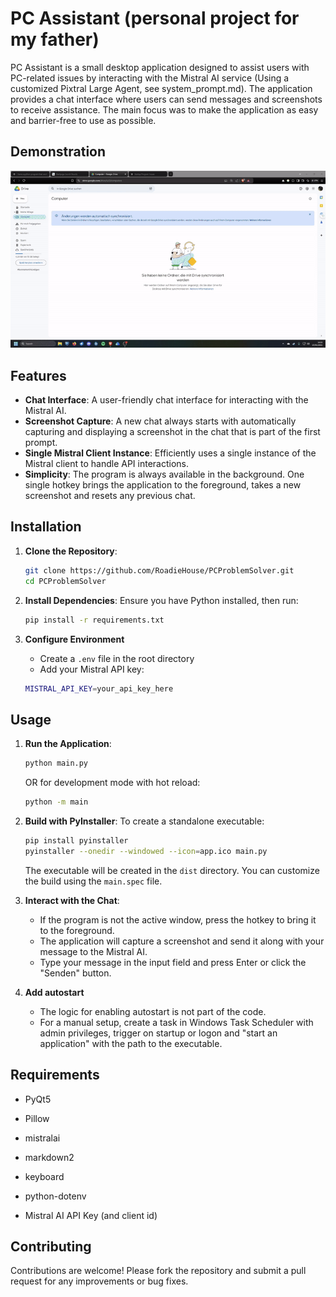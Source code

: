 # PC Assistant (personal project for my father)

PC Assistant is a small desktop application designed to assist users with PC-related issues by interacting with the Mistral AI service (Using a customized Pixtral Large Agent, see system_prompt.md). The application provides a chat interface where users can send messages and screenshots to receive assistance. The main focus was to make the application as easy and barrier-free to use as possible.

## Demonstration
![Short demonstration of the PC Assistant](demo_gif.gif)

## Features

- **Chat Interface**: A user-friendly chat interface for interacting with the Mistral AI.
- **Screenshot Capture**: A new chat always starts with automatically capturing and displaying a screenshot in the chat that is part of the first prompt.
- **Single Mistral Client Instance**: Efficiently uses a single instance of the Mistral client to handle API interactions.
- **Simplicity**: The program is always available in the background. One single hotkey brings the application to the foreground, takes a new screenshot and resets any previous chat.

## Installation

1. **Clone the Repository**:
   ```bash
   git clone https://github.com/RoadieHouse/PCProblemSolver.git
   cd PCProblemSolver
   ```

2. **Install Dependencies**:
   Ensure you have Python installed, then run:
   ```bash
   pip install -r requirements.txt
   ```
3. **Configure Environment**
   - Create a `.env` file in the root directory
   - Add your Mistral API key:

   ```bash
   MISTRAL_API_KEY=your_api_key_here
   ```

## Usage

1. **Run the Application**:
   ```bash
   python main.py
   ```
   
   OR for development mode with hot reload:
   ```bash
   python -m main
   ```

2. **Build with PyInstaller**:
   To create a standalone executable:
   ```bash
   pip install pyinstaller
   pyinstaller --onedir --windowed --icon=app.ico main.py
   ```
   
   The executable will be created in the `dist` directory. You can customize the build using the `main.spec` file.

3. **Interact with the Chat**:
   - If the program is not the active window, press the hotkey to bring it to the foreground.
   - The application will capture a screenshot and send it along with your message to the Mistral AI.
   - Type your message in the input field and press Enter or click the "Senden" button.

4. **Add autostart**
   - The logic for enabling autostart is not part of the code.
   - For a manual setup, create a task in Windows Task Scheduler with admin privileges, trigger on startup or logon and "start an application" with the path to the executable.

## Requirements

   - PyQt5
   - Pillow
   - mistralai
   - markdown2
   - keyboard
   - python-dotenv

   - Mistral AI API Key (and client id)

## Contributing

Contributions are welcome! Please fork the repository and submit a pull request for any improvements or bug fixes.
